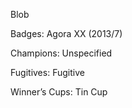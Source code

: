 Blob

Badges: Agora XX (2013/7)

Champions: Unspecified

Fugitives: Fugitive

Winner’s Cups: Tin Cup


